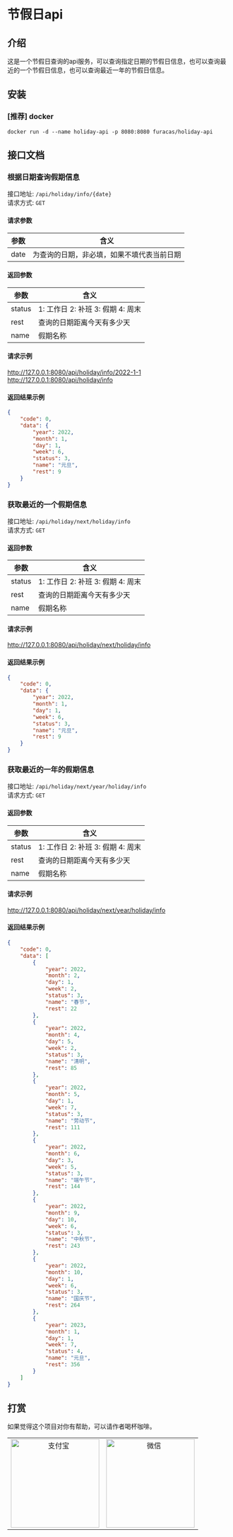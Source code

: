 # 节假日api

## 介绍
这是一个节假日查询的api服务，可以查询指定日期的节假日信息，也可以查询最近的一个节假日信息，也可以查询最近一年的节假日信息。

## 安装

### [推荐] docker
```shell
docker run -d --name holiday-api -p 8080:8080 furacas/holiday-api
```

## 接口文档

### 根据日期查询假期信息
接口地址: `/api/holiday/info/{date}`   
请求方式: `GET`

#### 请求参数
|  参数   | 含义  |
|  ----  | ----  |
| date  | 为查询的日期，非必填，如果不填代表当前日期  |
#### 返回参数
|  参数   | 含义  |
|  ----  | ----  |
| status  | 1: 工作日 2: 补班 3: 假期 4: 周末  |
| rest  | 查询的日期距离今天有多少天  |
| name  | 假期名称  |

#### 请求示例
http://127.0.0.1:8080/api/holiday/info/2022-1-1  
http://127.0.0.1:8080/api/holiday/info

#### 返回结果示例
```json
{
    "code": 0,
    "data": {
        "year": 2022,
        "month": 1,
        "day": 1,
        "week": 6,
        "status": 3,
        "name": "元旦",
        "rest": 9
    }
}
```


### 获取最近的一个假期信息
接口地址: `/api/holiday/next/holiday/info`   
请求方式: `GET`

#### 返回参数
|  参数   | 含义  |
|  ----  | ----  |
| status  | 1: 工作日 2: 补班 3: 假期 4: 周末  |
| rest  | 查询的日期距离今天有多少天  |
| name  | 假期名称  |

#### 请求示例
http://127.0.0.1:8080/api/holiday/next/holiday/info

#### 返回结果示例
```json
{
    "code": 0,
    "data": {
        "year": 2022,
        "month": 1,
        "day": 1,
        "week": 6,
        "status": 3,
        "name": "元旦",
        "rest": 9
    }
}
```

### 获取最近的一年的假期信息
接口地址: `/api/holiday/next/year/holiday/info`   
请求方式: `GET`

#### 返回参数
|  参数   | 含义  |
|  ----  | ----  |
| status  | 1: 工作日 2: 补班 3: 假期 4: 周末  |
| rest  | 查询的日期距离今天有多少天  |
| name  | 假期名称  |

#### 请求示例
http://127.0.0.1:8080/api/holiday/next/year/holiday/info

#### 返回结果示例
```json
{
    "code": 0,
    "data": [
        {
            "year": 2022,
            "month": 2,
            "day": 1,
            "week": 2,
            "status": 3,
            "name": "春节",
            "rest": 22
        },
        {
            "year": 2022,
            "month": 4,
            "day": 5,
            "week": 2,
            "status": 3,
            "name": "清明",
            "rest": 85
        },
        {
            "year": 2022,
            "month": 5,
            "day": 1,
            "week": 7,
            "status": 3,
            "name": "劳动节",
            "rest": 111
        },
        {
            "year": 2022,
            "month": 6,
            "day": 3,
            "week": 5,
            "status": 3,
            "name": "端午节",
            "rest": 144
        },
        {
            "year": 2022,
            "month": 9,
            "day": 10,
            "week": 6,
            "status": 3,
            "name": "中秋节",
            "rest": 243
        },
        {
            "year": 2022,
            "month": 10,
            "day": 1,
            "week": 6,
            "status": 3,
            "name": "国庆节",
            "rest": 264
        },
        {
            "year": 2023,
            "month": 1,
            "day": 1,
            "week": 7,
            "status": 4,
            "name": "元旦",
            "rest": 356
        }
    ]
}
```

## 打赏
如果觉得这个项目对你有帮助，可以请作者喝杯咖啡。

<table>
  <tr>
    <td align="center">
      <img src="https://www.furacas.com/img/alipay.jpeg" alt="支付宝" width="200">
    </td>
    <td align="center">
      <img src="https://www.furacas.com/img/wepay.jpeg" alt="微信" width="200">
    </td>
  </tr>
</table>